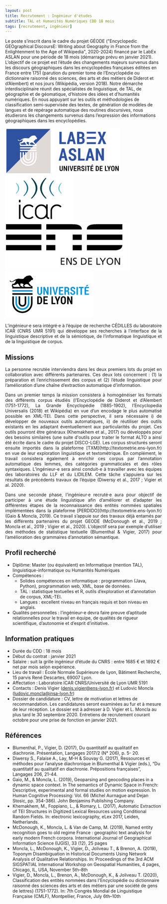 ```yaml
---
layout: post
title: Recrutement : Ingénieur d'études 
subtitle: TAL et Humanités Numériques CDD 18 mois
tags: [recrutement, ingénieur]
---
```


Le poste s’inscrit dans le cadre du projet GÉODE ("Encyclopedic GEOgraphical DiscoursE: Writing about Geography in France from the Enlightenment to the Age of Wikipedia", 2020-2024) financé par le LabEx ASLAN pour une période de 18 mois (démarrage prévu en janvier 2021). 
L’objectif de ce projet est l’étude des changements majeurs survenus dans les discours géographiques dans les encyclopédies françaises éditées en France entre 1751 (parution du premier tome de l’Encyclopédie ou dictionnaire raisonné des sciences, des arts et des métiers de Diderot et d’Alembert) et nos jours (Wikipédia, version 2018). 
Notre démarche interdisciplinaire réunit des spécialistes de linguistique, de TAL, de géographie et de géomatique, d’histoire des idées et d’humanités numériques. 
En nous appuyant sur les outils et méthodologies de classification semi-supervisée des textes, de génération de modèles de langues et de repérage automatique des routines discursives, nous étudierons les changements survenus dans l’expression des informations géographiques dans les encyclopédies.


<img height="150px" src="/assets/img/logos/logo-aslan.png" alt="ASLAN" />
<img height="150px" src="/assets/img/logos/logo-icar.png" alt="ICAR"/>
<img height="150px" src="/assets/img/logos/logo-ens.png" alt="ENS"/>
<img height="150px" src="/assets/img/logos/logo-udl.png" alt="UDL"/>


<p style='text-align: justify;'>
L’ingénieur·e sera intégré·e à l’équipe de recherche CÉDILLES du laboratoire ICAR (CNRS UMR 5191) qui développe ses recherches à l’interface de la linguistique descriptive et de la sémiotique, de l’informatique linguistique et de la linguistique de corpus.
</p>

## Missions

<p style='text-align: justify;'>
La personne recrutée interviendra dans les deux premiers lots du projet en collaboration avec différents partenaires. Ces deux lots concernent : (1) la préparation et l’enrichissement des corpus et (2) l’étude linguistique pour l’amélioration d’une chaîne d’extraction automatique d’information.
</p>
<p style='text-align: justify;'>
Dans un premier temps la mission consistera à homogénéiser les formats des différents corpus étudiés (l’Encyclopédie de Diderot et d’Alembert (1751-1772), La Grande Encyclopédie (1885-1902), l’Encyclopedia Universalis (2018) et Wikipédia) en vue d’un encodage le plus automatisé possible en XML-TEI. Dans cette perspective, il sera nécessaire i) de développer de nouveaux outils automatiques, ii) de réutiliser des outils existants en les adaptant éventuellement aux particularités du projet. Ces outils pourront être généraux (Khemakhem et al., 2017) ou développés pour des besoins similaires (une suite d'outils pour traiter le format ALTO a ainsi été écrite dans le cadre du projet DISCO-LGE). Les corpus structurés seront ensuite importés dans la plateforme [TXM](http://textometrie.ens-lyon.fr) en vue de leur exploration linguistique et textométrique. En complément, le travail consistera également à enrichir ces corpus par l’annotation automatique des lemmes, des catégories grammaticales et des rôles syntaxiques. 
L’ingénieur-e sera ainsi conduit-e à travailler avec les équipes des laboratoires du LLF et du LIDILEM. Cette tâche s’appuiera sur les résultats de précédents travaux de l’équipe (Diwersy et al., 2017 ; Vigier et al. 2020).
</p>
<p style='text-align: justify;'>
Dans une seconde phase, l’ingénieur·e recruté·e aura pour objectif de participer à une étude linguistique afin d’améliorer et d’adapter les différentes étapes de la reconnaissance des entités nommées spatiales implémentées dans la plateforme [PERDIDO](http://textometrie.ens-lyon.fr) (Gaio & Moncla, 2019). Ce travail s’appuie sur des travaux déjà entamés par les différents partenaires du projet GEODE (McDonough et al., 2019 ; Moncla et al., 2019 ; Vigier et al., 2020). L’objectif sera par exemple d’utiliser des méthodes de statistique textuelle (Blumenthal & Vigier, 2017) pour l’amélioration des grammaires d’annotation sémantique.
</p>

## Profil recherché

* Diplôme: Master (ou équivalent) en Informatique (mention TAL), linguistique-informatique ou Humanités Numériques
* Compétences :
  * Solides compétences en informatique : programmation (Java, Python), programmation web, XML, base de données.
  * TAL : statistique textuelles et R, outils d’exploration et d’annotation de corpus, XML-TEI.
  * Langues : excellent niveau en français requis et bon niveau en anglais.
* Qualités personnelles : l’ingénieur-e devra faire preuve d’aptitude relationnelles pour le travail en
équipe, de qualités de rigueur scientifique, d’autonomie et d’esprit d’initiative.


## Information pratiques

* Durée du CDD : 18 mois
* Début du contrat : janvier 2021
* Salaire : suit la grille ingénieur d’étude du CNRS : entre 1685 € et 1892 € net par mois selon expérience.
* Lieu de travail : École Normale Supérieure de Lyon, Bâtiment Recherche, 15 parvis René Descartes, 69007 Lyon.
* Affectation : Laboratoire ICAR CNRS/Université de Lyon UMR 5191
* Contacts : Denis Vigier (denis.vigier@ens-lyon.fr) et Ludovic Moncla (ludovic.moncla@insa-lyon.fr)
* Dossier de candidature : CV, lettre de motivation et lettres de recommandation. Les candidatures seront examinées au fur et à mesure de leur réception. Le dossier est à adresser à D. Vigier et L. Moncla au plus tard le 30 septembre 2020. Entretiens de recrutement courant octobre pour une prise de fonction en janvier 2021.

## Références

* Blumenthal, P., Vigier, D. (2017), Du quantitatif au qualitatif en diachronie. Présentation, Langages 2017/2 (N° 206), p. 5- 20.
* Diwersy S., Falaise A., Lay, M-H & Souvay G. (2017), Ressources et méthodes pour l’analyse diachronique in Blumenthal & Vigier (eds.), “Du quantitatif au qualitatif en diachronie. Prépositions françaises”, Langages 206, 21-44.
* Gaio, M., & Moncla, L. (2019), Geoparsing and geocoding places in a dynamic space context. In The semantics of Dynamic Space in French: Descriptive, experimental and formal studies on motion expression. In Human Cognitive Processing: Vol. 66 (Michel Aurnague and Dejan Stosic, pp. 354-386). John Benjamins Publishing Company.
* Khemakhem, M., Foppiano, L., & Romary, L. (2017), Automatic Extraction of TEI Structures in Digitized Lexical Resources using Conditional Random Fields. In: electronic lexicography, eLex 2017, Leiden, Netherlands.
* McDonough, K., Moncla, L. & Van de Camp, M. (2019), Named entity recognition goes to old regime France : geographic text analysis for early modern French corpora. International Journal of Geographical Information Science (IJGIS), 33 (12), 25 pages
* Moncla, L., McDonough, K., Vigier, D., Joliveau T., & Brenon, A. (2019), Toponym Disambiguation in Historical Documents Using Network Analysis of Qualitative Relationships. In: Proceedings of the 3rd ACM SIGSPATIAL International Workshop on Geospatial Humanities, 4 pages, Chicago, IL, USA, November 5th–8th
* Vigier, D., Moncla, L., Brenon, A., McDonough, K., & Joliveau T. (2020), Classification des entités nommées dans l'Encyclopédie ou dictionnaire raisonné des sciences des arts et des métiers par une société de gens de lettres} (1751-1772). In: 7th Congrès Mondial de Linguistique Française (CMLF), Montpellier, France, July 6th–10th
